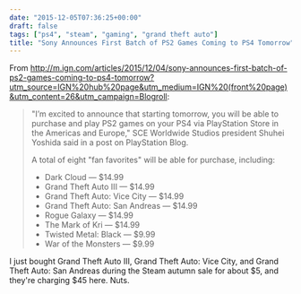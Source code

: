 ```yaml
---
date: "2015-12-05T07:36:25+00:00"
draft: false
tags: ["ps4", "steam", "gaming", "grand theft auto"]
title: "Sony Announces First Batch of PS2 Games Coming to PS4 Tomorrow"
---
```

From http://m.ign.com/articles/2015/12/04/sony-announces-first-batch-of-ps2-games-coming-to-ps4-tomorrow?utm_source=IGN%20hub%20page&utm_medium=IGN%20(front%20page)&utm_content=26&utm_campaign=Blogroll:

>"I’m excited to announce that starting tomorrow, you will be able to purchase and play PS2 games on your PS4 via PlayStation Store in the Americas and Europe," SCE Worldwide Studios president Shuhei Yoshida said in a post on PlayStation Blog.
>
>A total of eight "fan favorites" will be able for purchase, including:
>
>- Dark Cloud — $14.99
>- Grand Theft Auto III — $14.99
>- Grand Theft Auto: Vice City — $14.99
>- Grand Theft Auto: San Andreas — $14.99
>- Rogue Galaxy — $14.99
>- The Mark of Kri — $14.99
>- Twisted Metal: Black — $9.99
>- War of the Monsters — $9.99

I just bought Grand Theft Auto III, Grand Theft Auto: Vice City, and Grand Theft Auto: San Andreas during the Steam autumn sale for about $5, and they're charging $45 here. Nuts.